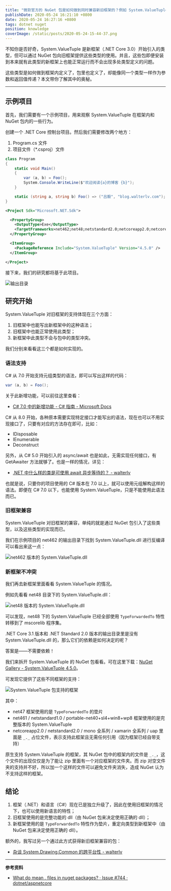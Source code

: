 ```yaml
---
title: "微软官方的 NuGet 包是如何做到同时兼容新旧框架的？例如 System.ValueTuple 是如何做到在新旧版本的框架都能使用的？"
publishDate: 2020-05-24 16:21:10 +0800
date: 2020-05-24 16:27:16 +0800
tags: dotnet nuget
position: knowledge
coverImage: /static/posts/2020-05-24-15-44-37.png
---
```


不知你是否好奇，System.ValueTuple 是新框架（.NET Core 3.0）开始引入的类型，但可以通过 NuGet 包向旧框架提供这些类型的使用。并且，这些包即便安装到本来就有此类型的新框架上也能正常运行而不会出现多处类型定义的问题。

这些类型是如何做到框架内定义了，包里也定义了，却能像同一个类型一样作为参数和返回值传递？本文带你了解其中的奥秘。

---

<div id="toc"></div>

## 示例项目

首先，我们需要有一个示例项目，用来观察 System.ValueTuple 在框架内和 NuGet 包内的一些行为。

创建一个 .NET Core 控制台项目。然后我们需要修改两个地方：

1. Program.cs 文件
2. 项目文件（*.csproj）文件

```csharp
class Program
{
    static void Main()
    {
        var (a, b) = Foo();
        System.Console.WriteLine($"欢迎阅读{a}的博客 {b}");
    }

    static (string a, string b) Foo() => ("吕毅", "blog.walterlv.com");
}
```

```xml
<Project Sdk="Microsoft.NET.Sdk">

  <PropertyGroup>
    <OutputType>Exe</OutputType>
    <TargetFrameworks>net462;net48;netstandard2.0;netcoreapp2.0;netcoreapp3.1</TargetFrameworks>
  </PropertyGroup>

  <ItemGroup>
    <PackageReference Include="System.ValueTuple" Version="4.5.0" />
  </ItemGroup>

</Project>
```

接下来，我们的研究都将基于此项目。

![输出目录](/static/posts/2020-05-24-15-44-37.png)

## 研究开始

System.ValueTuple 对旧框架的支持体现在三个方面：

1. 旧框架中也能写出新框架中的这种语法；
2. 旧框架中也能正常使用此类型；
3. 新框架中此类型不会与包中的类型冲突。

我们分别来看看这三个都是如何实现的。

### 语法支持

C# 从 7.0 开始支持元组类型的语法，即可以写出这样的代码：

```csharp
var (a, b) = Foo();
```

关于此新增功能，可以前往这里查看：

- [C# 7.0 中的新增功能 - C# 指南 - Microsoft Docs](https://docs.microsoft.com/zh-cn/dotnet/csharp/whats-new/csharp-7#tuples)

C# 从 8.0 开始，各种原本需要实现特定接口才能写出的语法，现在也可以不用实现接口了，只要有对应的方法存在即可，比如：

- IDisposable
- IEnumerable
- Deconstruct

另外，从 C# 5.0 开始引入的 async/await 也是如此，无需实现任何接口，有 GetAwaiter 方法就够了。也是一样的情况，详见：

- [.NET 中什么样的类是可使用 await 异步等待的？ - walterlv](https://blog.walterlv.com/post/what-is-an-awaiter.html)

也就是说，只要你的项目使用的 C# 版本在 7.0 以上，就可以使用元组解构这样的语法。即便在 C# 7.0 以下，也能使用 System.ValueTuple，只是不能使用此语法而已。

### 旧框架兼容

System.ValueTuple 对旧框架的兼容，单纯的就是通过 NuGet 包引入了这些类型，以及这些类型的实现而已。

我们在示例项目的 net462 的输出目录下找到 System.ValueTuple.dll 进行反编译可以看出来这一点：

![net462 版本的 System.ValueTuple.dll](/static/posts/2020-05-24-15-43-00.png)

### 新框架不冲突

我们再去新框架里面看看 System.ValueTuple 的情况。

例如先看看 net48 目录下的 System.ValueTuple.dll：

![net48 版本的 System.ValueTuple.dll](/static/posts/2020-05-24-15-45-29.png)

可以发现，net48 下的 System.ValueTuple 已经全部使用 `TypeForwardedTo` 特性转移到了 mscorelib 程序集。

.NET Core 3.1 版本和 .NET Standard 2.0 版本的输出目录里是没有 System.ValueTuple.dll 的，那么它们的依赖是如何决定的呢？

<!-- 对于 .NET Standard 2.0 来说，在 *.deps.json 里面记录（其他项已省略）：

```json
"targets": {
    ".NETStandard,Version=v2.0/": {
        "Walterlv.Demo.SystemValueTuple/1.0.0": {
            "dependencies": {
                "NETStandard.Library": "2.0.3",
                "System.ValueTuple": "4.5.0"
            },
        },
    }
},
```

对于 .NET Core 3.1 也是在 *.deps.json 里面记录（其他项已省略）：

```json
"targets": {
    ".NETCoreApp,Version=v3.1": {
        "Walterlv.Demo.SystemValueTuple/1.0.0": {
            "dependencies": {
                "System.ValueTuple": "4.5.0"
            },
            "runtime": {
                "Walterlv.Demo.SystemValueTuple.dll": {}
            }
        },
        "System.ValueTuple/4.5.0": {}
    }
},
```

这些指定的依赖，在发布此程序之后会换成真实的依赖：

```powershell
dotnet publish -c Release -f netcoreapp3.1 -r win10-x64 --self-contained true
```

这是发布后的 dll：

![发布后的 dll](/static/posts/2020-05-24-16-12-29.png)

反编译之后查看，可以发现已经是使用了 `TypeForwardedTo` 特性的 dll 了。

因此，对于新框架来说，是因为使用了 `TypeForwardedTo` 特性使得无论你使用包中的 System.ValueTuple 还是使用框架内的 System.ValueTuple，最终都会对应到框架内的同一个类型。无需担心类型不同的问题。 -->

答案是——不需要依赖！

我们来拆开 System.ValueTuple 的 NuGet 包看看。可在这里下载：[NuGet Gallery - System.ValueTuple 4.5.0](https://www.nuget.org/packages/System.ValueTuple/)。

可发现它提供了这些不同框架的支持：

![System.ValueTuple 包支持的框架](/static/posts/2020-05-24-15-57-55.png)

其中：

- net47 框架使用的是 `TypeForwardedTo` 的垫片
- net461 / netstandard1.0 / portable-net40+sl4+win8+wp8 框架使用的是完整版本的 System.ValueTuple
- netcoreapp2.0 / netstandard2.0 / mono 全系列 / xamarin 全系列 / uap 里面是 `_._` 占位文件，表示支持此框架且无需任何引用（因为框架已经自带支持）

原生支持 System.ValueTuple 的框架，其 NuGet 包中的框架内的文件是 `_._`，这个文件的出现仅仅是为了能让 zip 里面有一个对应框架的文件夹。而 zip 对空文件夹的支持并不好，所以加一个这样的文件可以避免文件夹消失，造成 NuGet 认为不支持这样的框架。

## 结论

1. 框架（.NET）和语言（C#）现在已是独立升级了，因此在使用旧框架的情况下，也可以使用新语言的特性；
2. 旧框架使用的是完整功能的 dll（由 NuGet 包来决定使用正确的 dll）；
3. 新框架使用的是 `TypeForwardedTo` 特性作为垫片，重定向类型到新框架中（由 NuGet 包来决定使用正确的 dll）。

额外的，我写过另一个通过此方式获得新旧框架兼容的包：

- [杂谈 System.Drawing.Common 的跨平台性 - walterlv](/post/system-drawing-common)

---

**参考资料**

- [What do mean _._ files in nuget packages? · Issue #744 · dotnet/aspnetcore](https://github.com/dotnet/aspnetcore/issues/744)

